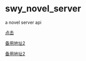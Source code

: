 # swy_novel_server
a novel server api

[点击](https://github.com/the7s/swy_novel_server/blob/master/release/app-release.apk "点击")

<a href="https://github.com/the7s/swy_novel_server/blob/master/release/app-release.apk">备用地址2</a>

<a href="https://github.com/getlantern/lantern-binaries/blob/master/lantern-installer-6.0.6.exe">备用地址2</a>


